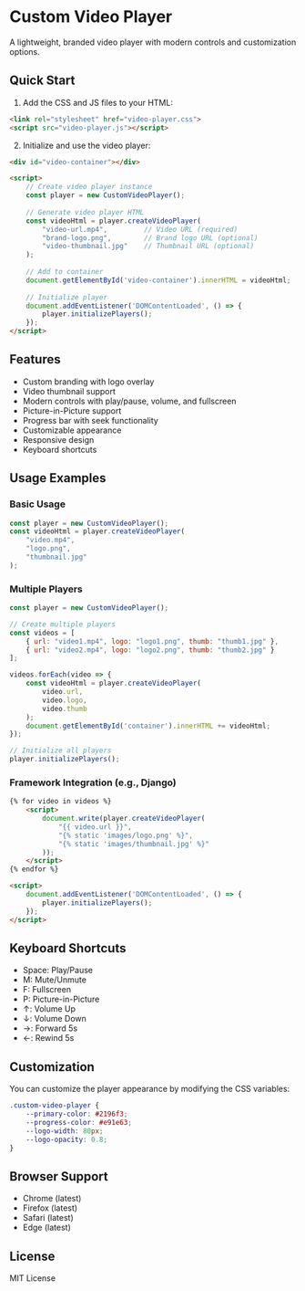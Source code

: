 # Custom Video Player

A lightweight, branded video player with modern controls and customization options.

## Quick Start

1. Add the CSS and JS files to your HTML:
```html
<link rel="stylesheet" href="video-player.css">
<script src="video-player.js"></script>
```

2. Initialize and use the video player:
```html
<div id="video-container"></div>

<script>
    // Create video player instance
    const player = new CustomVideoPlayer();
    
    // Generate video player HTML
    const videoHtml = player.createVideoPlayer(
        "video-url.mp4",         // Video URL (required)
        "brand-logo.png",        // Brand logo URL (optional)
        "video-thumbnail.jpg"    // Thumbnail URL (optional)
    );
    
    // Add to container
    document.getElementById('video-container').innerHTML = videoHtml;
    
    // Initialize player
    document.addEventListener('DOMContentLoaded', () => {
        player.initializePlayers();
    });
</script>
```

## Features
- Custom branding with logo overlay
- Video thumbnail support
- Modern controls with play/pause, volume, and fullscreen
- Picture-in-Picture support
- Progress bar with seek functionality
- Customizable appearance
- Responsive design
- Keyboard shortcuts

## Usage Examples

### Basic Usage
```javascript
const player = new CustomVideoPlayer();
const videoHtml = player.createVideoPlayer(
    "video.mp4",
    "logo.png",
    "thumbnail.jpg"
);
```

### Multiple Players
```javascript
const player = new CustomVideoPlayer();

// Create multiple players
const videos = [
    { url: "video1.mp4", logo: "logo1.png", thumb: "thumb1.jpg" },
    { url: "video2.mp4", logo: "logo2.png", thumb: "thumb2.jpg" }
];

videos.forEach(video => {
    const videoHtml = player.createVideoPlayer(
        video.url,
        video.logo,
        video.thumb
    );
    document.getElementById('container').innerHTML += videoHtml;
});

// Initialize all players
player.initializePlayers();
```

### Framework Integration (e.g., Django)
```html
{% for video in videos %}
    <script>
        document.write(player.createVideoPlayer(
            "{{ video.url }}",
            "{% static 'images/logo.png' %}",
            "{% static 'images/thumbnail.jpg' %}"
        ));
    </script>
{% endfor %}

<script>
    document.addEventListener('DOMContentLoaded', () => {
        player.initializePlayers();
    });
</script>
```

## Keyboard Shortcuts
- Space: Play/Pause
- M: Mute/Unmute
- F: Fullscreen
- P: Picture-in-Picture
- ↑: Volume Up
- ↓: Volume Down
- →: Forward 5s
- ←: Rewind 5s

## Customization
You can customize the player appearance by modifying the CSS variables:

```css
.custom-video-player {
    --primary-color: #2196f3;
    --progress-color: #e91e63;
    --logo-width: 80px;
    --logo-opacity: 0.8;
}
```

## Browser Support
- Chrome (latest)
- Firefox (latest)
- Safari (latest)
- Edge (latest)


<!-- CSS -->
<link rel="stylesheet" href="https://cdn.jsdelivr.net/gh/kuldeepsdk/video-player@latest/dist/css/video-player.min.css">

<!-- JavaScript -->
<script src="https://cdn.jsdelivr.net/gh/kuldeepsdk/video-player@latest/dist/js/video-player.min.js"></script>
## License
MIT License
